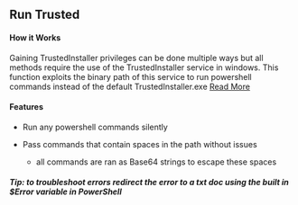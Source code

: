 ## Run Trusted

#### How it Works

Gaining TrustedInstaller privileges can be done multiple ways but all methods require the use of the TrustedInstaller service in windows. This function exploits the binary path of this service to run powershell commands instead of the default TrustedInstaller.exe [Read More](https://www.tiraniddo.dev/2017/08/the-art-of-becoming-trustedinstaller.html)

#### Features

- Run any powershell commands silently 

- Pass commands that contain spaces in the path without issues
    - all commands are ran as Base64 strings to escape these spaces

##### Tip: to troubleshoot errors redirect the error to a txt doc using the built in $Error variable in PowerShell